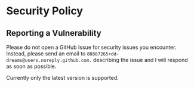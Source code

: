 # Security Policy

## Reporting a Vulnerability
Please do not open a GitHub Issue for security issues you encounter. Instead, please send an email to `80887265+dd-dreams@users.noreply.github.com.` describing the issue and I will respond as soon as possible.

Currently only the latest version is supported.
